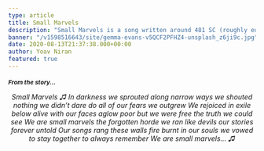 ```yaml
---
type: article
title: Small Marvels
description: "Small Marvels is a song written around 481 SC (roughly equals: 2826 CE)"  
banner: "/v1598516643/site/gemma-evans-v5QCF2PFHZ4-unsplash_z6ji9c.jpg"
date: 2020-08-13T21:37:38.000+00:00
author: Yoav Niran
featured: true
---
```


<p>
<h3 style="font-style: italic; font-size: 12px;">From the story...</h3>
</p>

<div style="text-align: center; font-style: italic;">

 Small Marvels
♫ In darkness we sprouted
along narrow ways we shouted
nothing we didn’t dare do
all of our fears we outgrew
We rejoiced in exile below 
alive with our faces aglow
poor but we were free
the truth we could see
We are small marvels
the forgotten horde
we ran like devils
our stories forever untold
Our songs rang these walls
fire burnt in our souls
we vowed to stay together
to always remember
We are small marvels… ♫

</div>